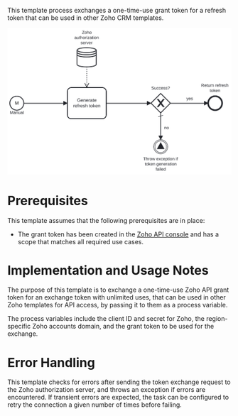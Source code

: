 This template process exchanges a one-time-use grant token for a refresh token that can be used in other Zoho CRM templates.

![Template](assets/Zoho-CRM-Exchange-grant-token-for-refresh-token.svg)

# Prerequisites

This template assumes that the following prerequisites are in place:

- The grant token has been created in the [Zoho API console](https://api-console.zoho.com/) and has a scope that matches all required use cases.

# Implementation and Usage Notes

The purpose of this template is to exchange a one-time-use Zoho API grant token for an exchange token with unlimited uses, that can be used in other Zoho templates for API access, by passing it to them as a process variable.

The process variables include the client ID and secret for Zoho, the region-specific Zoho accounts domain, and the grant token to be used for the exchange.

# Error Handling

This template checks for errors after sending the token exchange request to the Zoho authorization server, and throws an exception if errors are encountered. If transient errors are expected, the task can be configured to retry the connection a given number of times before failing.

